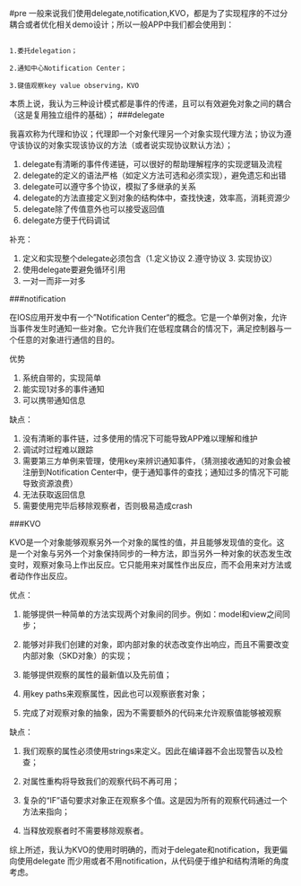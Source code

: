 #pre
一般来说我们使用delegate,notification,KVO，都是为了实现程序的不过分耦合或者优化相关demo设计；所以一般APP中我们都会使用到：

```

1.委托delegation；
 
2.通知中心Notification Center； 

3.键值观察key value observing，KVO 

```

本质上说，我认为三种设计模式都是事件的传递，且可以有效避免对象之间的耦合（这是复用独立组件的基础）；
###delegate

我喜欢称为代理和协议；代理即一个对象代理另一个对象实现代理方法；协议为遵守该协议的对象实现该协议的方法（或者说实现协议默认方法）；

1. delegate有清晰的事件传递链，可以很好的帮助理解程序的实现逻辑及流程
2. delegate的定义的语法严格（如定义方法可选和必须实现），避免遗忘和出错
3. delegate可以遵守多个协议，模拟了多继承的关系
4. delegate的方法直接定义到对象的结构体中，查找快速，效率高，消耗资源少
5. delegate除了传值意外也可以接受返回值
6. delegate方便于代码调试

补充：

1. 定义和实现整个delegate必须包含（1.定义协议 2.遵守协议 3. 实现协议）
2. 使用delegate要避免循环引用
3. 一对一而非一对多


###notification

在IOS应用开发中有一个”Notification Center“的概念。它是一个单例对象，允许当事件发生时通知一些对象。它允许我们在低程度耦合的情况下，满足控制器与一个任意的对象进行通信的目的。

优势

1. 系统自带的，实现简单
2. 能实现1对多的事件通知
3. 可以携带通知信息

缺点：

1. 没有清晰的事件链，过多使用的情况下可能导致APP难以理解和维护
2. 调试时过程难以跟踪
3. 需要第三方单例来管理，使用key来辨识通知事件，（猜测接收通知的对象会被注册到Notification Center中，便于通知事件的查找；通知过多的情况下可能导致资源浪费）
4. 无法获取返回信息
5. 需要使用完毕后移除观察者，否则极易造成crash


###KVO

KVO是一个对象能够观察另外一个对象的属性的值，并且能够发现值的变化。这是一个对象与另外一个对象保持同步的一种方法，即当另外一种对象的状态发生改变时，观察对象马上作出反应。它只能用来对属性作出反应，而不会用来对方法或者动作作出反应。

优点：

  1. 能够提供一种简单的方法实现两个对象间的同步。例如：model和view之间同步；

  2. 能够对非我们创建的对象，即内部对象的状态改变作出响应，而且不需要改变内部对象（SKD对象）的实现；

  3. 能够提供观察的属性的最新值以及先前值；

  4. 用key paths来观察属性，因此也可以观察嵌套对象；

  5. 完成了对观察对象的抽象，因为不需要额外的代码来允许观察值能够被观察

缺点：

  1. 我们观察的属性必须使用strings来定义。因此在编译器不会出现警告以及检查；

  2. 对属性重构将导致我们的观察代码不再可用；

  3. 复杂的“IF”语句要求对象正在观察多个值。这是因为所有的观察代码通过一个方法来指向；

  4. 当释放观察者时不需要移除观察者。
  
  
  
  综上所述，我认为KVO的使用时明确的，而对于delegate和notification，我更偏向使用delegate
  而少用或者不用notification，从代码便于维护和结构清晰的角度考虑。
